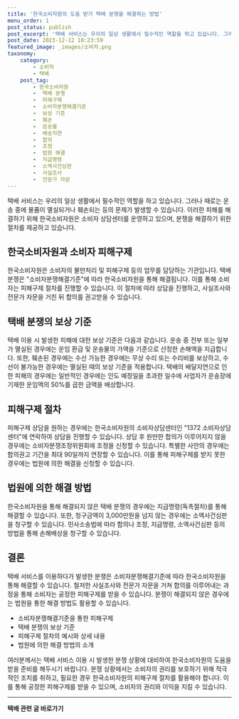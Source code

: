 ```yaml
---
title: '한국소비자원의 도움 받기 택배 분쟁을 해결하는 방법'
menu_order: 1
post_status: publish
post_excerpt: '택배 서비스는 우리의 일상 생활에서 필수적인 역할을 하고 있습니다. 그러나 때로는 운송 중에 물품이 멸실되거나 훼손되는 등의 문제가 발생할 수 있습니다. 이러한 피해를 해결하기 위해 한국소비자원은 소비자 상담센터를 운영하고 있으며, 분쟁을 해결하기 위한 절차를 제공하고 있습니다.'
post_date: 2023-12-12 10:23:59
featured_image: _images/소비자.png
taxonomy:
    category:
        - 소비자
        - 택배
    post_tag:
        - 한국소비자원
        -  택배 분쟁
        -  피해구제
        -  소비자분쟁해결기준
        -  보상 기준
        -  훼손
        -  운송물
        -  배송지연
        -  합의
        -  조정
        -  법원 해결
        -  지급명령
        -  소액사건심판
        -  사실조사
        -  전문가 자문
---
```



택배 서비스는 우리의 일상 생활에서 필수적인 역할을 하고 있습니다. 그러나 때로는 운송 중에 물품이 멸실되거나 훼손되는 등의 문제가 발생할 수 있습니다. 이러한 피해를 해결하기 위해 한국소비자원은 소비자 상담센터를 운영하고 있으며, 분쟁을 해결하기 위한 절차를 제공하고 있습니다.

## 한국소비자원과 소비자 피해구제

한국소비자원은 소비자의 불만처리 및 피해구제 등의 업무를 담당하는 기관입니다. 택배 분쟁은 "소비자분쟁해결기준"에 따라 한국소비자원을 통해 해결됩니다. 이를 통해 소비자는 피해구제 절차를 진행할 수 있습니다. 이 절차에 따라 상담을 진행하고, 사실조사와 전문가 자문을 거친 뒤 합의를 권고받을 수 있습니다.

## 택배 분쟁의 보상 기준

택배 이용 시 발생한 피해에 대한 보상 기준은 다음과 같습니다. 운송 중 전부 또는 일부가 멸실된 경우에는 운임 환급 및 운송물의 가액을 기준으로 산정한 손해액을 지급합니다. 또한, 훼손된 경우에는 수선 가능한 경우에는 무상 수리 또는 수리비를 보상하고, 수선이 불가능한 경우에는 멸실된 때의 보상 기준을 적용합니다. 택배의 배달지연으로 인한 피해의 경우에는 일반적인 경우에는 인도 예정일을 초과한 일수에 사업자가 운송장에 기재한 운임액의 50%를 곱한 금액을 배상합니다.

## 피해구제 절차

피해구제 상담을 원하는 경우에는 한국소비자원의 소비자상담센터인 "1372 소비자상담센터"에 연락하여 상담을 진행할 수 있습니다. 상담 후 원만한 합의가 이루어지지 않을 경우에는 소비자분쟁조정위원회에 조정을 신청할 수 있습니다. 특별한 사안의 경우에는 합의권고 기간을 최대 90일까지 연장할 수 있습니다. 이를 통해 피해구제를 받지 못한 경우에는 법원에 의한 해결을 신청할 수 있습니다.

## 법원에 의한 해결 방법

한국소비자원을 통해 해결되지 않은 택배 분쟁의 경우에는 지급명령(독촉절차)를 통해 해결할 수 있습니다. 또한, 청구금액이 3,000만원을 넘지 않는 경우에는 소액사건심판을 청구할 수 있습니다. 민사소송법에 따라 합의나 조정, 지급명령, 소액사건심판 등의 방법을 통해 손해배상을 청구할 수 있습니다.

## 결론

택배 서비스를 이용하다가 발생한 분쟁은 소비자분쟁해결기준에 따라 한국소비자원을 통해 해결할 수 있습니다. 철저한 사실조사와 전문가 자문을 거쳐 합의를 이루어내는 과정을 통해 소비자는 공정한 피해구제를 받을 수 있습니다. 분쟁이 해결되지 않은 경우에는 법원을 통한 해결 방법도 활용할 수 있습니다.

- 소비자분쟁해결기준을 통한 피해구제
- 택배 분쟁의 보상 기준
- 피해구제 절차의 예시와 상세 내용
- 법원에 의한 해결 방법의 소개

여러분께서는 택배 서비스 이용 시 발생한 분쟁 상황에 대비하여 한국소비자원의 도움을 받을 준비를 해두시기 바랍니다. 분쟁 상황에서는 소비자의 권리를 보호하기 위해 적극적인 조치를 취하고, 필요한 경우 한국소비자원의 피해구제 절차를 활용해야 합니다. 이를 통해 공정한 피해구제를 받을 수 있으며, 소비자의 권리와 이익을 지킬 수 있습니다.
<!-- wp:separator -->
<hr class="wp-block-separator has-alpha-channel-opacity"/>
<!-- /wp:separator -->

<!-- wp:group {"backgroundColor":"base","layout":{"type":"constrained"}} -->
<div class="wp-block-group has-base-background-color has-background"><!-- wp:paragraph {"align":"center","fontSize":"medium"} -->
<p class="has-text-align-center has-large-font-size"><strong>택배 관련 글 바로가기</strong></p>
<!-- /wp:paragraph -->


<!-- wp:latest-posts
{"categories":[{"id":31319,"count":19,"description":"","link":"https://uknowlaw.com/category/%ed%83%9d%eb%b0%b0/","name":"택배","slug":"택배","taxonomy":"category","parent":0,"meta":[],"_links":{"self":[{"href":"https://uknowlaw.com/wp-json/wp/v2/categories/31319"}],"collection":[{"href":"https://uknowlaw.com/wp-json/wp/v2/categories"}],"about":[{"href":"https://uknowlaw.com/wp-json/wp/v2/taxonomies/category"}],"wp:post_type":[{"href":"https://uknowlaw.com/wp-json/wp/v2/posts?categories=31319"}],"curies":[{"name":"wp","href":"https://api.w.org/{rel}","templated":true}]}}],"postsToShow":100,"excerptLength":28,"postLayout":"grid","columns":2,"featuredImageAlign":"left","featuredImageSizeSlug":"large","fontSize":"small"} /--></div>
<!-- /wp:group -->